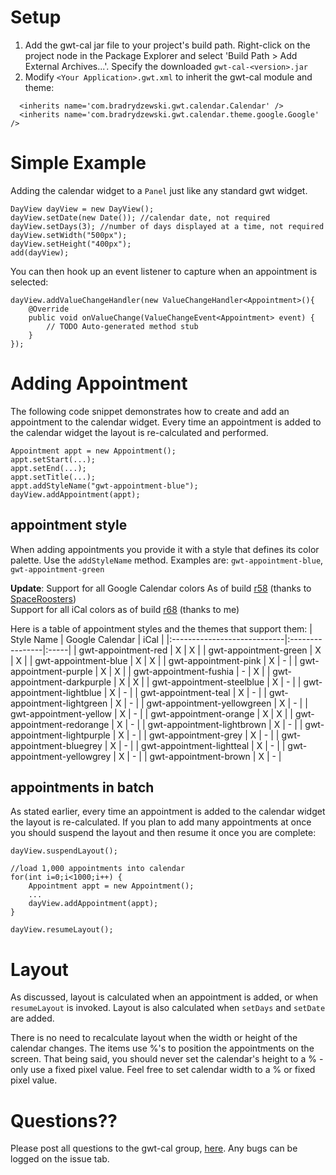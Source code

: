 # Setup #

  1. Add the gwt-cal jar file to your project's build path. Right-click on the project node in the Package Explorer and select 'Build Path > Add External Archives...'. Specify the downloaded `gwt-cal-<version>.jar`
  1. Modify `<Your Application>.gwt.xml` to inherit the gwt-cal module and theme:

```
  <inherits name='com.bradrydzewski.gwt.calendar.Calendar' />
  <inherits name='com.bradrydzewski.gwt.calendar.theme.google.Google' />
```


# Simple Example #

Adding the calendar widget to a `Panel` just like any standard gwt widget.
```
DayView dayView = new DayView();
dayView.setDate(new Date()); //calendar date, not required
dayView.setDays(3); //number of days displayed at a time, not required
dayView.setWidth("500px");
dayView.setHeight("400px");
add(dayView);
```

You can then hook up an event listener to capture when an appointment is selected:
```
dayView.addValueChangeHandler(new ValueChangeHandler<Appointment>(){
	@Override
	public void onValueChange(ValueChangeEvent<Appointment> event) {
		// TODO Auto-generated method stub			
	}		
});
```

# Adding Appointment #

The following code snippet demonstrates how to create and add an appointment to the calendar widget. Every time an appointment is added to the calendar widget the layout is re-calculated and performed.

```
Appointment appt = new Appointment();
appt.setStart(...);
appt.setEnd(...);
appt.setTitle(...);
appt.addStyleName("gwt-appointment-blue");
dayView.addAppointment(appt);
```

## appointment style ##

When adding appointments you provide it with a style that defines its color palette. Use the `addStyleName` method. Examples are: `gwt-appointment-blue`, `gwt-appointment-green`

**Update**: Support for all Google Calendar colors As of build [r58](https://code.google.com/p/gwt-cal/source/detail?r=58) (thanks to [SpaceRoosters](http://code.google.com/u/SpaceRoosters/))<br />
Support for all iCal colors as of build [r68](https://code.google.com/p/gwt-cal/source/detail?r=68) (thanks to me)

Here is a table of appointment styles and the themes that support them:
| Style Name                  | Google Calendar | iCal |
|:----------------------------|:----------------|:-----|
| gwt-appointment-red         | X               | X  |
| gwt-appointment-green       | X               | X  |
| gwt-appointment-blue        | X               | X  |
| gwt-appointment-pink        | X               | -  |
| gwt-appointment-purple      | X               | X  |
| gwt-appointment-fushia      | -               | X  |
| gwt-appointment-darkpurple  | X               | X  |
| gwt-appointment-steelblue   | X               | -  |
| gwt-appointment-lightblue   | X               | -  |
| gwt-appointment-teal        | X               | -  |
| gwt-appointment-lightgreen  | X               | -  |
| gwt-appointment-yellowgreen | X               | -  |
| gwt-appointment-yellow      | X               | -  |
| gwt-appointment-orange      | X               | X  |
| gwt-appointment-redorange   | X               | -  |
| gwt-appointment-lightbrown  | X               | -  |
| gwt-appointment-lightpurple | X               | -  |
| gwt-appointment-grey        | X               | -  |
| gwt-appointment-bluegrey    | X               | -  |
| gwt-appointment-lightteal   | X               | -  |
| gwt-appointment-yellowgrey  | X               | -  |
| gwt-appointment-brown       | X               | -  |

## appointments in batch ##

As stated earlier, every time an appointment is added to the calendar widget the layout is re-calculated. If you plan to add many appointments at once you should suspend the layout and then resume it once you are complete:

```
dayView.suspendLayout();

//load 1,000 appointments into calendar
for(int i=0;i<1000;i++) {
	Appointment appt = new Appointment();
	...
	dayView.addAppointment(appt);
}

dayView.resumeLayout();
```

# Layout #

As discussed, layout is calculated when an appointment is added, or when `resumeLayout` is invoked. Layout is also calculated when `setDays` and `setDate` are added.

There is no need to recalculate layout when the width or height of the calendar changes. The items use %'s to position the appointments on the screen. That being said, you should never set the calendar's height to a % - only use a fixed pixel value. Feel free to set calendar width to a % or fixed pixel value.

# Questions?? #
Please post all questions to the gwt-cal group, [here](http://groups.google.com/group/gwt-cal). Any bugs can be logged on the issue tab.